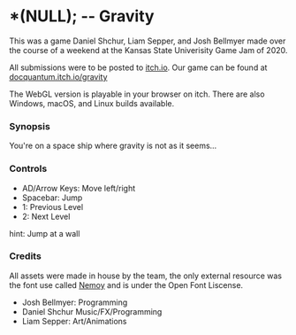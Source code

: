 # *(NULL); -- Gravity
This was a game Daniel Shchur, Liam Sepper, and Josh Bellmyer made over the course of a weekend at the Kansas State Univerisity Game Jam of 2020.

All submissions were to be posted to [itch.io](https://itch.io/jam/ksu-game-jam-2020). Our game can be found at [docquantum.itch.io/gravity](https://docquantum.itch.io/gravity)

The WebGL version is playable in your browser on itch. There are also Windows, macOS, and Linux builds available.

### Synopsis

You're on a space ship where gravity is not as it seems...

### Controls
- AD/Arrow Keys: Move left/right
- Spacebar: Jump
- 1: Previous Level
- 2: Next Level

hint: Jump at a wall

### Credits
All assets were made in house by the team, the only external resource was the font use called [Nemoy](https://fontlibrary.org/en/font/nemoy) and is under the Open Font Liscense.
- Josh Bellmyer: Programming
- Daniel Shchur Music/FX/Programming
- Liam Sepper: Art/Animations
